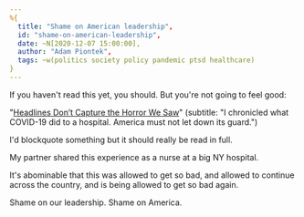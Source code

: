 ```yaml
---
%{
  title: "Shame on American leadership",
  id: "shame-on-american-leadership",
  date: ~N[2020-12-07 15:00:00],
  author: "Adam Piontek",
  tags: ~w(politics society policy pandemic ptsd healthcare)
}
---
```


If you haven't read this yet, you should. But you're not going to feel good:

"[Headlines Don’t Capture the Horror We Saw](https://www.theatlantic.com/ideas/archive/2020/12/new-york-doctors-know-how-bad-pandemic-can-get/617302/)" (subtitle: "I chronicled what COVID-19 did to a hospital. America must not let down its guard.")

<!--more-->

I'd blockquote something but it should really be read in full.

My partner shared this experience as a nurse at a big NY hospital.

It's abominable that this was allowed to get so bad, and allowed to continue across the country, and is being allowed to get so bad again.

Shame on our leadership. Shame on America.
